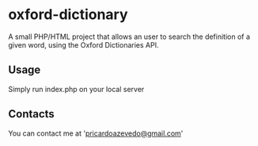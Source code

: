 # oxford-dictionary
A small PHP/HTML project that allows an user to search the definition of a given word, using the Oxford Dictionaries API.

## Usage

Simply run index.php on your local server

## Contacts

You can contact me at 'pricardoazevedo@gmail.com'
